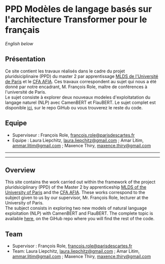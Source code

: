 # PPD Modèles de langage basés sur l'architecture Transformer pour le français


*English below*

## Présentation

Ce site contient les travaux réalisés dans le cadre du projet  
pluridsiciplinaire (PPD) du master 2 par apprentissage [MLDS de l'Université de Paris](http://lipade.mi.parisdescartes.fr/?page_id=242&lang=fr) et le [CFA AFIA](https://www.cfa-afia.com/). Ces travaux correspondent au sujet qui nous a été donné par notre encadrant, M. François Role, maître de conférences à l'université de Paris.  
Le sujet consiste à explorer deux nouveaux modeles d'exploitatation du langage naturel (NLP) avec CamenBERT et FlauBERT.
Le sujet complet est disponible [ici](https://github.com/C4viar/PPD_MSLD_2019_2020_LL-AL-MT.git), sur le repo GiHub ou vous trouverez le reste du code.

## Equipe

 - Superviseur : François Role, francois.role@parisdescartes.fr
 - Equipe : Laura Liepchitz, laura.liepchitz@gmail.com ; Amar Litim, ammar.litim@gmail.com ; Maxence Thiry, maxence.thiry@gmail.com

----------
----------

## Overview

This site contains the work carried out within the framework of the project  
pluridsiciplinary (PPD) of the Master 2 by apprenticeship [MLDS of the University of Paris](http://lipade.mi.parisdescartes.fr/?page_id=242&lang=fr) and the [CFA AFIA](https://www.cfa-afia.com/). These works correspond to the subject given to us by our supervisor, Mr. François Role, lecturer at the University of Paris.  
The subject consists in exploring two new models of natural language exploitation (NLP) with CamenBERT and FlauBERT.
The complete topic is available [here](https://github.com/C4viar/PPD_MSLD_2019_2020_LL-AL-MT.git), on the GiHub repo where you will find the rest of the code.

## Team

 - Supervisor : François Role, francois.role@parisdescartes.fr
 - Team: Laura Liepchitz, laura.liepchitz@gmail.com ; Amar Litim, ammar.litim@gmail.com ; Maxence Thiry, maxence.thiry@gmail.com
